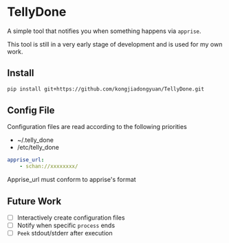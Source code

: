 # TellyDone

A simple tool that notifies you when something happens via `apprise`.

This tool is still in a very early stage of development and is used for my own work.

## Install

```bash
pip install git+https://github.com/kongjiadongyuan/TellyDone.git
```

## Config File

Configuration files are read according to the following priorities

- ~/.telly_done
- /etc/telly_done

```yaml
apprise_url:
    - schan://xxxxxxxx/
```

Apprise_url must conform to apprise's format


## Future Work

- [ ] Interactively create configuration files
- [ ] Notify when specific `process` ends
- [ ] `Peek` stdout/stderr after execution